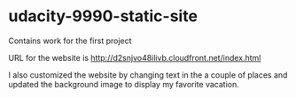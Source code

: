 # udacity-9990-static-site
Contains work for the first project

URL for the website is http://d2snjvo48ilivb.cloudfront.net/index.html

I also customized the website by changing text in the a couple of places and updated the background image to display my favorite vacation.
